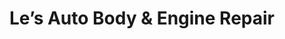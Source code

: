 ---
title: "Le’s Auto Body & Engine Repair"
url: /oakland/les-auto-body-and-engine-repair/
shop: car repair
---